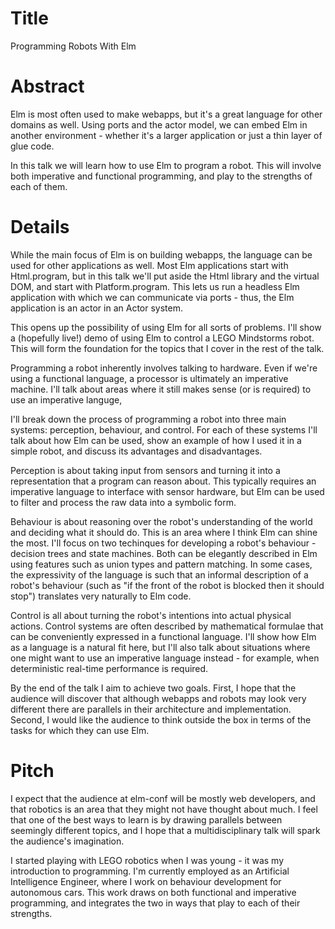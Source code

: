 <!-- This is the proposal that I submitted. I revised the abstract before -->
<!-- the speakers were announced. -->

# Title

Programming Robots With Elm

# Abstract

Elm is most often used to make webapps, but it's a great language for
other domains as well. Using ports and the actor model, we can embed
Elm in another environment - whether it's a larger application or just
a thin layer of glue code.

In this talk we will learn how to use Elm to program a robot. This
will involve both imperative and functional programming, and play to
the strengths of each of them.

# Details

While the main focus of Elm is on building webapps, the language can
be used for other applications as well. Most Elm applications start
with Html.program, but in this talk we'll put aside the Html library
and the virtual DOM, and start with Platform.program. This lets us run
a headless Elm application with which we can communicate via ports -
thus, the Elm application is an actor in an Actor system.

This opens up the possibility of using Elm for all sorts of
problems. I'll show a (hopefully live!) demo of using Elm to control a
LEGO Mindstorms robot. This will form the foundation for the topics
that I cover in the rest of the talk.

Programming a robot inherently involves talking to hardware. Even if
we're using a functional language, a processor is ultimately an
imperative machine. I'll talk about areas where it still makes sense
(or is required) to use an imperative languge,

I'll break down the process of programming a robot into three main
systems: perception, behaviour, and control. For each of these systems
I'll talk about how Elm can be used, show an example of how I used it
in a simple robot, and discuss its advantages and disadvantages.

Perception is about taking input from sensors and turning it into a
representation that a program can reason about. This typically
requires an imperative language to interface with sensor hardware, but
Elm can be used to filter and process the raw data into a symbolic
form.

Behaviour is about reasoning over the robot's understanding of the
world and deciding what it should do. This is an area where I think
Elm can shine the most. I'll focus on two techinques for developing a
robot's behaviour - decision trees and state machines. Both can be
elegantly described in Elm using features such as union types and
pattern matching. In some cases, the expressivity of the language is
such that an informal description of a robot's behaviour (such as "if
the front of the robot is blocked then it should stop") translates
very naturally to Elm code.

Control is all about turning the robot's intentions into actual
physical actions. Control systems are often described by mathematical
formulae that can be conveniently expressed in a functional
language. I'll show how Elm as a language is a natural fit here, but
I'll also talk about situations where one might want to use an
imperative language instead - for example, when deterministic
real-time performance is required.

By the end of the talk I aim to achieve two goals. First, I hope that
the audience will discover that although webapps and robots may look
very different there are parallels in their architecture and
implementation. Second, I would like the audience to think outside the
box in terms of the tasks for which they can use Elm.

# Pitch

I expect that the audience at elm-conf will be mostly web developers,
and that robotics is an area that they might not have thought about
much.  I feel that one of the best ways to learn is by drawing
parallels between seemingly different topics, and I hope that a
multidisciplinary talk will spark the audience's imagination.

I started playing with LEGO robotics when I was young - it was my
introduction to programming.  I'm currently employed as an Artificial
Intelligence Engineer, where I work on behaviour development for
autonomous cars.  This work draws on both functional and imperative
programming, and integrates the two in ways that play to each of their
strengths.
